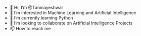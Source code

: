 - 👋 Hi, I’m @Tanmayeshwar
- 👀 I’m interested in Machine Learning and Artificial Intelligence
- 🌱 I’m currently learning Python
- 💞️ I’m looking to collaborate on Artificial Intelligence Projects
- 📫 How to reach me 

<!---
Tanmayeshwar/Tanmayeshwar is a ✨ special ✨ repository because its `README.md` (this file) appears on your GitHub profile.
You can click the Preview link to take a look at your changes.
--->
